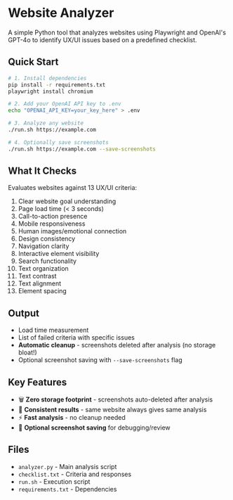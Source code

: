 # Website Analyzer

A simple Python tool that analyzes websites using Playwright and OpenAI's GPT-4o to identify UX/UI issues based on a predefined checklist.

## Quick Start

```bash
# 1. Install dependencies  
pip install -r requirements.txt
playwright install chromium

# 2. Add your OpenAI API key to .env
echo "OPENAI_API_KEY=your_key_here" > .env

# 3. Analyze any website
./run.sh https://example.com

# 4. Optionally save screenshots
./run.sh https://example.com --save-screenshots
```

## What It Checks

Evaluates websites against 13 UX/UI criteria:
1. Clear website goal understanding
2. Page load time (< 3 seconds)  
3. Call-to-action presence
4. Mobile responsiveness
5. Human images/emotional connection
6. Design consistency
7. Navigation clarity
8. Interactive element visibility
9. Search functionality
10. Text organization
11. Text contrast
12. Text alignment
13. Element spacing

## Output

- Load time measurement
- List of failed criteria with specific issues  
- **Automatic cleanup** - screenshots deleted after analysis (no storage bloat!)
- Optional screenshot saving with `--save-screenshots` flag

## Key Features

- 🗑️ **Zero storage footprint** - screenshots auto-deleted after analysis
- 🎯 **Consistent results** - same website always gives same analysis
- ⚡ **Fast analysis** - no cleanup needed
- 📸 **Optional screenshot saving** for debugging/review

## Files

- `analyzer.py` - Main analysis script
- `checklist.txt` - Criteria and responses
- `run.sh` - Execution script
- `requirements.txt` - Dependencies
